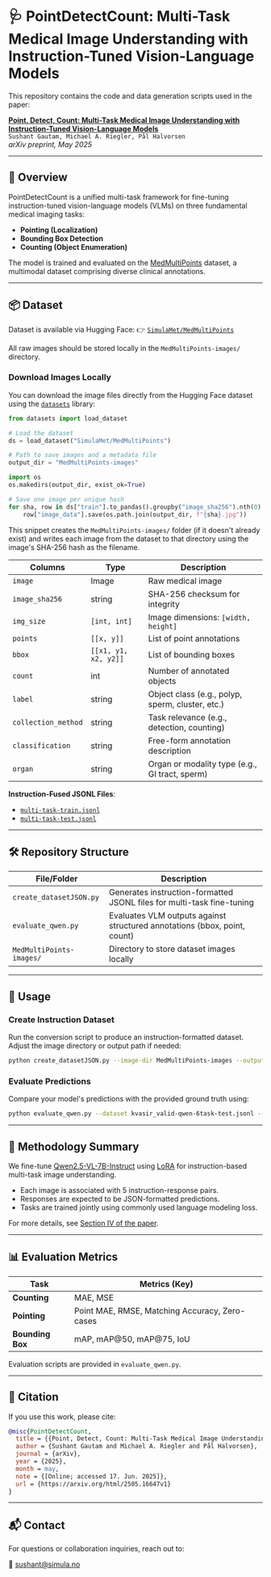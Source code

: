 
# 🩺 PointDetectCount: Multi-Task Medical Image Understanding with Instruction-Tuned Vision-Language Models

This repository contains the code and data generation scripts used in the paper:

**[Point, Detect, Count: Multi-Task Medical Image Understanding with Instruction-Tuned Vision-Language Models](https://arxiv.org/html/2505.16647v1)**  
`Sushant Gautam, Michael A. Riegler, Pål Halvorsen`  
*arXiv preprint, May 2025*

---

## 📌 Overview

PointDetectCount is a unified multi-task framework for fine-tuning instruction-tuned vision-language models (VLMs) on three fundamental medical imaging tasks:

- **Pointing (Localization)**
- **Bounding Box Detection**
- **Counting (Object Enumeration)**

The model is trained and evaluated on the [MedMultiPoints](https://huggingface.co/datasets/SimulaMet/MedMultiPoints) dataset, a multimodal dataset comprising diverse clinical annotations.

---

## 📦 Dataset

Dataset is available via Hugging Face:
👉 [`SimulaMet/MedMultiPoints`](https://huggingface.co/datasets/SimulaMet/MedMultiPoints)

All raw images should be stored locally in the `MedMultiPoints-images/` directory.

### Download Images Locally

You can download the image files directly from the Hugging Face dataset using the
[`datasets`](https://github.com/huggingface/datasets) library:

```python
from datasets import load_dataset

# Load the dataset
ds = load_dataset("SimulaMet/MedMultiPoints")

# Path to save images and a metadata file
output_dir = "MedMultiPoints-images"

import os
os.makedirs(output_dir, exist_ok=True)

# Save one image per unique hash
for sha, row in ds["train"].to_pandas().groupby("image_sha256").nth(0).iterrows():
    row["image_data"].save(os.path.join(output_dir, f"{sha}.jpg"))
```

This snippet creates the `MedMultiPoints-images/` folder (if it doesn't already
exist) and writes each image from the dataset to that directory using the image's
SHA-256 hash as the filename.

| Columns              | Type         | Description                                                       |
|-------------------|--------------|-------------------------------------------------------------------|
| `image`           | Image        | Raw medical image                                                 |
| `image_sha256`    | string       | SHA-256 checksum for integrity                                    |
| `img_size`        | `[int, int]` | Image dimensions: `[width, height]`                               |
| `points`          | `[[x, y]]`   | List of point annotations                                         |
| `bbox`            | `[[x1, y1, x2, y2]]` | List of bounding boxes                                   |
| `count`           | int          | Number of annotated objects                                       |
| `label`           | string       | Object class (e.g., polyp, sperm, cluster, etc.)                  |
| `collection_method` | string     | Task relevance (e.g., detection, counting)                        |
| `classification`  | string       | Free-form annotation description                                  |
| `organ`           | string       | Organ or modality type (e.g., GI tract, sperm)                    |

**Instruction-Fused JSONL Files**:

- [`multi-task-train.jsonl`](https://huggingface.co/datasets/SimulaMet/MedMultiPoints/resolve/main/instruction_dataset/multi-task-train.jsonl)
- [`multi-task-test.jsonl`](https://huggingface.co/datasets/SimulaMet/MedMultiPoints/resolve/main/instruction_dataset/multi-task-test.jsonl)

---

## 🛠️ Repository Structure

| File/Folder           | Description                                                              |
|-----------------------|--------------------------------------------------------------------------|
| `create_datasetJSON.py` | Generates instruction-formatted JSONL files for multi-task fine-tuning |
| `evaluate_qwen.py`      | Evaluates VLM outputs against structured annotations (bbox, point, count) |
| `MedMultiPoints-images/` | Directory to store dataset images locally |

---

## 🚀 Usage

### Create Instruction Dataset

Run the conversion script to produce an instruction-formatted dataset. Adjust the image directory or output path if needed:

```bash
python create_datasetJSON.py --image-dir MedMultiPoints-images --output kvasir_valid.jsonl
```

### Evaluate Predictions

Compare your model's predictions with the provided ground truth using:

```bash
python evaluate_qwen.py --dataset kvasir_valid-qwen-6task-test.jsonl --results kvasir_valid-qwen-6task-test-result.jsonl
```

---

## 🧠 Methodology Summary

We fine-tune [Qwen2.5-VL-7B-Instruct](https://huggingface.co/Qwen/Qwen2.5-VL-7B-Instruct) using [LoRA](https://arxiv.org/abs/2106.09685) for instruction-based multi-task image understanding.

- Each image is associated with 5 instruction-response pairs.
- Responses are expected to be JSON-formatted predictions.
- Tasks are trained jointly using commonly used language modeling loss.

For more details, see [Section IV of the paper](https://arxiv.org/html/2505.16647v1#S4).

---

## 📊 Evaluation Metrics

| Task             | Metrics (Key)                                  |
|------------------|------------------------------------------------|
| **Counting**     | MAE, MSE                                       |
| **Pointing**     | Point MAE, RMSE, Matching Accuracy, Zero-cases |
| **Bounding Box** | mAP, mAP@50, mAP@75, IoU                       |

Evaluation scripts are provided in `evaluate_qwen.py`.

---

## 📝 Citation

If you use this work, please cite:

```bibtex
@misc{PointDetectCount,
  title = {{Point, Detect, Count: Multi-Task Medical Image Understanding with Instruction-Tuned Vision-Language Models}},
  author = {Sushant Gautam and Michael A. Riegler and Pål Halvorsen},
  journal = {arXiv},
  year = {2025},
  month = may,
  note = {[Online; accessed 17. Jun. 2025]},
  url = {https://arxiv.org/html/2505.16647v1}
}
```

---

## 📬 Contact

For questions or collaboration inquiries, reach out to:

📧 sushant@simula.no
